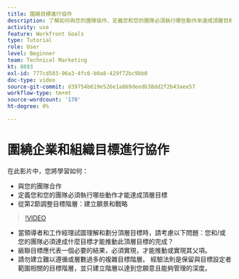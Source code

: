 ```yaml
---
title: 圍繞目標進行協作
description: 了解如何與您的團隊協作、定義您和您的團隊必須執行哪些動作來達成頂層目標，以及調整您的目標階層。
activity: use
feature: Workfront Goals
type: Tutorial
role: User
level: Beginner
team: Technical Marketing
kt: 8893
exl-id: 777cd503-96a3-4fc6-b0a8-429f72bc9bb0
doc-type: video
source-git-commit: d39754b619e526e1a869deedb38dd2f2b43aee57
workflow-type: tm+mt
source-wordcount: '170'
ht-degree: 0%

---
```


# 圍繞企業和組織目標進行協作

在此影片中，您將學習如何：

* 與您的團隊合作
* 定義您和您的團隊必須執行哪些動作才能達成頂層目標
* 從第2節調整目標階層：建立願景和戰略

>[!VIDEO](https://video.tv.adobe.com/v/335187/?quality=12)

<!--
Pro-tips graphic
-->

* 當領導者和工作經理試圖理解和劃分頂層目標時，請考慮以下問題：您和/或您的團隊必須達成什麼目標才能推動此頂層目標的完成？
* 級聯目標應代表一個必要的結果，必須實現，才能推動或實現其父項。
* 請勿建立難以遵循或層數過多的複雜目標階層。 經驗法則是保留與目標設定者範圍相關的目標階層，並只建立階層以達到您願意且能夠管理的深度。
